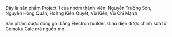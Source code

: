 Đây là sản phẩm Project 1 của nhóm thành viên: Nguyễn Trường Sơn, Nguyễn Hồng Quân, Hoàng Kiên Quyết, Vũ Kiên, Vũ Chí Mạnh.

Sản phẩm được đóng gói bằng Electron builder.
Giao diện được chỉnh sửa từ Gomoku Calc mã nguồn mở.
